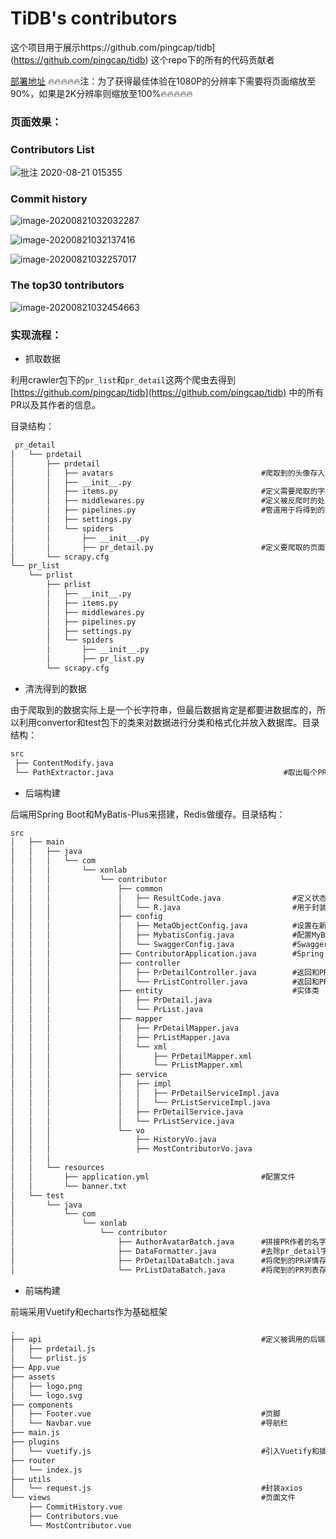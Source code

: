 # TiDB's contributors
这个项目用于展示https://github.com/pingcap/tidb](https://github.com/pingcap/tidb) 这个repo下的所有的代码贡献者

[部署地址](http://119.3.183.144)  :fire::fire::fire::fire::fire:注：为了获得最佳体验在1080P的分辨率下需要将页面缩放至90%，如果是2K分辨率则缩放至100%:fire::fire::fire::fire::fire:

### 页面效果：

### 	Contributors List

![批注 2020-08-21 015355](https://edu-102.oss-cn-beijing.aliyuncs.com/TiDB/SDSA.png)
### Commit history

![image-20200821032032287](https://edu-102.oss-cn-beijing.aliyuncs.com/TiDB/image-20200821032032287.png)

![image-20200821032137416](https://edu-102.oss-cn-beijing.aliyuncs.com/TiDB/image-20200821032137416.png)

![image-20200821032257017](https://edu-102.oss-cn-beijing.aliyuncs.com/TiDB/image-20200821032257017.png)

### The top30 tontributors

![image-20200821032454663](https://edu-102.oss-cn-beijing.aliyuncs.com/TiDB/image-20200821032454663.png)

### 实现流程：

* 抓取数据

利用crawler包下的`pr_list`和`pr_detail`这两个爬虫去得到 [https://github.com/pingcap/tidb](https://github.com/pingcap/tidb) 中的所有PR以及其作者的信息。

目录结构：

```txt
 pr_detail
│   └── prdetail
│       ├── prdetail
│       │   ├── avatars									#爬取到的头像存入这里
│       │   ├── __init__.py
│       │   ├── items.py							    #定义需要爬取的字段
│       │   ├── middlewares.py							#定义被反爬时的处理办法
│       │   ├── pipelines.py						    #管道用于将得到的数据写入文件  
│       │   ├── settings.py
│       │   └── spiders
│       │       ├── __init__.py
│       │       ├── pr_detail.py						#定义要爬取的页面及需要被爬的标签
│       └── scrapy.cfg
└── pr_list
    └── prlist
        ├── prlist
        │   ├── __init__.py
        │   ├── items.py
        │   ├── middlewares.py
        │   ├── pipelines.py
        │   ├── settings.py
        │   └── spiders
        │       ├── __init__.py
        │       ├── pr_list.py
        └── scrapy.cfg

```

* 清洗得到的数据

由于爬取到的数据实际上是一个长字符串，但最后数据肯定是都要进数据库的，所以利用convertor和test包下的类来对数据进行分类和格式化并放入数据库。目录结构：

```txt
src
 ├── ContentModify.java									
 └── PathExtractor.java										 #取出每个PR的链接，为爬取PR详情提供目标

```

* 后端构建

后端用Spring Boot和MyBatis-Plus来搭建，Redis做缓存。目录结构：

```txt
src
│   ├── main
│   │   ├── java
│   │   │   └── com
│   │   │       └── xonlab
│   │   │           └── contributor
│   │   │               ├── common        
│   │   │               │   ├── ResultCode.java                #定义状态码
│   │   │               │   └── R.java                         #用于封装返回结果的包装类
│   │   │               ├── config
│   │   │               │   ├── MetaObjectConfig.java          #设置在新增数据时要被初始化的字段。例如：gmt_create
│   │   │               │   ├── MybatisConfig.java             #配置MyBatis-Plus中的逻辑删除插件和分页插件
│   │   │               │   └── SwaggerConfig.java             #Swagger配置
│   │   │               ├── ContributorApplication.java        #Spring Boot的主启动类
│   │   │               ├── controller
│   │   │               │   ├── PrDetailController.java        #返回和PR详情有关的数据
│   │   │               │   └── PrListController.java		   #返回和PR作者有关的数据
│   │   │               ├── entity							   #实体类
│   │   │               │   ├── PrDetail.java				   
│   │   │               │   └── PrList.java
│   │   │               ├── mapper							   
│   │   │               │   ├── PrDetailMapper.java			
│   │   │               │   ├── PrListMapper.java
│   │   │               │   └── xml
│   │   │               │       ├── PrDetailMapper.xml	
│   │   │               │       └── PrListMapper.xml
│   │   │               ├── service
│   │   │               │   ├── impl
│   │   │               │   │   ├── PrDetailServiceImpl.java
│   │   │               │   │   └── PrListServiceImpl.java
│   │   │               │   ├── PrDetailService.java
│   │   │               │   └── PrListService.java
│   │   │               └── vo
│   │   │                   ├── HistoryVo.java
│   │   │                   ├── MostContributorVo.java
│   │   │         
│   │   └── resources
│   │       ├── application.yml							#配置文件							  
│   │       └── banner.txt
│   └── test
│       └── java
│           └── com
│               └── xonlab
│                   └── contributor
│                       ├── AuthorAvatarBatch.java		#拼接PR作者的名字以及前端的资源文件夹路径作为头像的地址来存入数据库
│                       ├── DataFormatter.java			#去除pr_detail字段中不必要的符号。例如\n
│                       ├── PrDetailDataBatch.java		#将爬到的PR详情存入数据库
│                       └── PrListDataBatch.java		#将爬到的PR列表存入数据库

```

* 前端构建

前端采用Vuetify和echarts作为基础框架

```txt
.
├── api													#定义被调用的后端接口
│   ├── prdetail.js			
│   └── prlist.js
├── App.vue
├── assets
│   ├── logo.png
│   └── logo.svg
├── components
│   ├── Footer.vue							 			#页脚
│   └── Navbar.vue										#导航栏
├── main.js
├── plugins
│   └── vuetify.js										#引入Vuetify和插件
├── router
│   └── index.js
├── utils
│   └── request.js										#封装axios
└── views												#页面文件
    ├── CommitHistory.vue
    ├── Contributors.vue										
    └── MostContributor.vue
```

